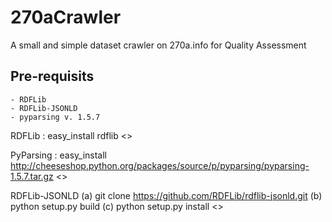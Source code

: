 270aCrawler
===========

A small and simple dataset crawler on 270a.info for Quality Assessment

Pre-requisits
------------
	- RDFLib
	- RDFLib-JSONLD
	- pyparsing v. 1.5.7


RDFLib : easy_install rdflib <<Requires SUDO rights>>

PyParsing : easy_install http://cheeseshop.python.org/packages/source/p/pyparsing/pyparsing-1.5.7.tar.gz  <<Requires SUDO rights>>

RDFLib-JSONLD
	(a) git clone https://github.com/RDFLib/rdflib-jsonld.git
	(b) python setup.py build
	(c) python setup.py install <<Requires SUDO rights>>
